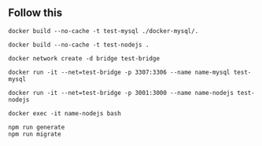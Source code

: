 ## Follow this
```
docker build --no-cache -t test-mysql ./docker-mysql/.
```
```
docker build --no-cache -t test-nodejs .
```
```
docker network create -d bridge test-bridge
```
```
docker run -it --net=test-bridge -p 3307:3306 --name name-mysql test-mysql
```
```
docker run -it --net=test-bridge -p 3001:3000 --name name-nodejs test-nodejs
```
```
docker exec -it name-nodejs bash
```
```
npm run generate
npm run migrate
```
